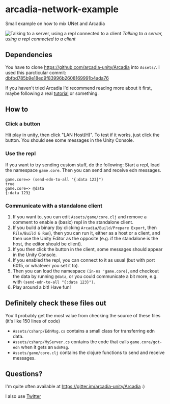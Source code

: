 # arcadia-network-example
Small example on how to mix UNet and Arcadia

![Talking to a server, using a repl connected to a client](https://new.memset.se/5853/ZzRYdnh1VStTUDBJdUE9PQ)
*Talking to a server, using a repl connected to a client*

## Dependencies
You have to clone https://github.com/arcadia-unity/Arcadia into `Assets/`.
I used this parcticular commit: [dbfbd785b9e18ed9f83996b2608169991b4ada76](https://github.com/arcadia-unity/Arcadia/commit/dbfbd785b9e18ed9f83996b2608169991b4ada76)

If you haven't tried Arcadia I'd recommend reading more about it first, maybe following a real [tutorial](https://github.com/arcadia-unity/Arcadia/wiki/Resources#Tutorials) or something.


## How to
### Click a button
Hit play in unity, then click "LAN Host(H)".
To test if it works, just click the button. You should see some messages in the Unity Console.

### Use the repl
If you want to try sending custom stuff, do the following:
Start a repl, load the namespace `game.core`. Then you can send and receive edn messages.
```
game.core=> (send-edn-to-all "{:data 123}")
true
game.core=> @data
{:data 123}
```

### Communicate with a standalone client
1. If you want to, you can edit `Assets/game/core.clj` and remove a comment to enable a (basic) repl in the standalone client.
2. If you build a binary (by clicking `Arcadia/Build/Prepare Export`, then `File/Build & Run`), then you can run it, either as a host or a client, and then use the Unity Editor as the opposite (e.g. if the standalone is the host, the editor should be client).
3. If you then click the button in the client, some messages should appear in the Unity Console.
4. If you enabled the repl, you can connect to it as usual (but with port 6015, or whatever you set it to).
5. Then you can load the namespace `(in-ns 'game.core)`, and checkout the data by running `@data`, or you could communicate a bit more, e.g. with `(send-edn-to-all "{:data 123}")`.
6. Play around a bit! Have fun!

## Definitely check these files out
You'll probably get the most value from checking the source of these files (it's like 150 lines of code)

* `Assets/csharp/EdnMsg.cs` contains a small class for transferring edn data.
* `Assets/csharp/MyServer.cs` contains the code that calls `game.core/got-edn` when it gets an `EdnMsg`.
* `Assets/game/core.clj` contains the clojure functions to send and receive messages.

## Questions?
I'm quite often available at https://gitter.im/arcadia-unity/Arcadia :)

I also use [Twitter](https://twitter.com/saikyun)
